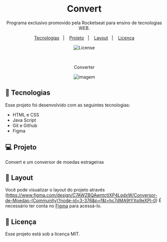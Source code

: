 <h1 align="center"> Convert </h1>

<p align="center">
Programa exclusivo promovido pela Rocketseat para ensino de tecnologias WEB.
</p>

<p align="center">
  <a href="#-tecnologias">Tecnologias</a>&nbsp;&nbsp;&nbsp;|&nbsp;&nbsp;&nbsp;
  <a href="#-projeto">Projeto</a>&nbsp;&nbsp;&nbsp;|&nbsp;&nbsp;&nbsp;
  <a href="#-layout">Layout</a>&nbsp;&nbsp;&nbsp;|&nbsp;&nbsp;&nbsp;
  <a href="#memo-licença">Licença</a>
</p>

<p align="center">
  <img alt="License" src="https://img.shields.io/static/v1?label=license&message=MIT&color=49AA26&labelColor=000000">
  
</p>


<br>

<p align="center">
 Converter
</p>


<p align="center">
<img  alt="imagem" src="">

</p>

## 🚀 Tecnologias

Esse projeto foi desenvolvido com as seguintes tecnologias:

- HTML e CSS
- Java Script
- Git e Github
- Figma

## 💻 Projeto

Convert e um conversor de moedas estrageiras

## 🔖 Layout

Você pode visualizar o layout do projeto através (https://www.figma.com/design/C7AWZBQAwntctIXP4LgdxW/Conversor-de-Moedas-(Community)?node-id=3-376&p=f&t=hc7dMA9tYXp9eXPl-0) É necessário ter conta no [Figma](https://figma.com) para acessá-lo.

## :memo: Licença

Esse projeto está sob a licença MIT.
